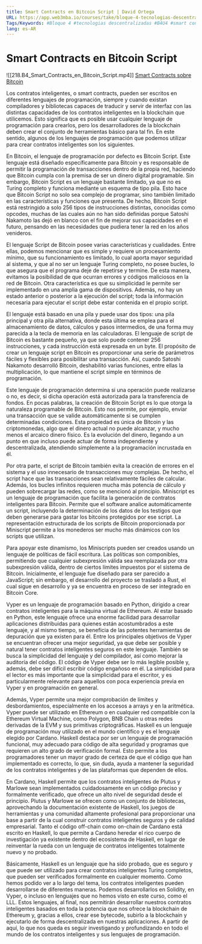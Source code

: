 ```yaml
---
title: Smart Contracts en Bitcoin Script | David Ortega
URL: https://app.web3mba.io/courses/take/bloque-4-tecnologias-descentralizadas/lessons/39251791-4-1-smart-contracts-en-bitcoin-script-david-ortega
Tags/Keywords: #Bloque 4 #tecnologias descentralizadas #B4U4 #smart contracts sobre bitcoin #bitcoin #btc #Smart Contracts en Bitcoin Script #David Ortega
lang: es-AR
---
```

# Smart Contracts en Bitcoin Script
![[218.B4_Smart_Contracts_en_Bitcoin_Script.mp4]]
[Smart Contracts sobre Bitcoin](https://app.web3mba.io?wvideo=4umxj53x1u)

Los contratos inteligentes, o smart contracts, pueden ser escritos en diferentes lenguajes de programación, siempre y cuando existan compiladores y bibliotecas capaces de traducir y servir de interfaz con las distintas capacidades de los contratos inteligentes en la blockchain que utilicemos. Esto significa que es posible usar cualquier lenguaje de programación para crearlos, pero los desarrolladores de la blockchain deben crear el conjunto de herramientas básico para tal fin. En este sentido, algunos de los lenguajes de programación que podemos utilizar para crear contratos inteligentes son los siguientes.

En Bitcoin, el lenguaje de programación por defecto es Bitcoin Script. Este lenguaje está diseñado específicamente para Bitcoin y es responsable de permitir la programación de transacciones dentro de la propia red, haciendo que Bitcoin cumpla con la premisa de ser un dinero digital programable. Sin embargo, Bitcoin Script es un lenguaje bastante limitado, ya que no es Turing completo y funciona mediante un esquema de tipo pila. Esto hace que Bitcoin Script no solo sea complejo de programar, sino también limitado en las características y funciones que presenta. De hecho, Bitcoin Script está restringido a solo 256 tipos de instrucciones distintas, conocidas como opcodes, muchas de las cuales aún no han sido definidas porque Satoshi Nakamoto las dejó en blanco con el fin de mejorar sus capacidades en el futuro, pensando en las necesidades que pudiera tener la red en los años venideros.

El lenguaje Script de Bitcoin posee varias características y cualidades. Entre ellas, podemos mencionar que es simple y requiere un procesamiento mínimo, que su funcionamiento es limitado, lo cual aporta mayor seguridad al sistema, y que al no ser un lenguaje Turing completo, no posee bucles, lo que asegura que el programa deje de repetirse y termine. De esta manera, evitamos la posibilidad de que ocurran errores y códigos maliciosos en la red de Bitcoin. Otra característica es que su simplicidad le permite ser implementado en una amplia gama de dispositivos. Además, no hay un estado anterior o posterior a la ejecución del script; toda la información necesaria para ejecutar el script debe estar contenida en el propio script.

El lenguaje está basado en una pila y puede usar dos tipos: una pila principal y otra pila alternativa, donde esta última se emplea para el almacenamiento de datos, cálculos y pasos intermedios, de una forma muy parecida a la tecla de memoria en las calculadoras. El lenguaje de script de Bitcoin es bastante pequeño, ya que solo puede contener 256 instrucciones, y cada instrucción está expresada en un byte. El propósito de crear un lenguaje script en Bitcoin es proporcionar una serie de parámetros fáciles y flexibles para posibilitar una transacción. Así, cuando Satoshi Nakamoto desarrolló Bitcoin, deshabilitó varias funciones, entre ellas la multiplicación, lo que mantiene el script simple en términos de programación.

Este lenguaje de programación determina si una operación puede realizarse o no, es decir, si dicha operación está autorizada para la transferencia de fondos. En pocas palabras, la creación de Bitcoin Script es lo que otorga la naturaleza programable de Bitcoin. Esto nos permite, por ejemplo, enviar una transacción que se valide automáticamente si se cumplen determinadas condiciones. Esta propiedad es única de Bitcoin y las criptomonedas, algo que el dinero actual no puede alcanzar, y mucho menos el arcaico dinero físico. Es la evolución del dinero, llegando a un punto en que incluso puede actuar de forma independiente y descentralizada, atendiendo simplemente a la programación incrustada en él.

Por otra parte, el script de Bitcoin también evita la creación de errores en el sistema y el uso innecesario de transacciones muy complejas. De hecho, el script hace que las transacciones sean relativamente fáciles de calcular. Además, los bucles infinitos requieren mucha más potencia de cálculo y pueden sobrecargar las redes, como se mencionó al principio. Miniscript es un lenguaje de programación que facilita la generación de contratos inteligentes para Bitcoin. Permite que el software analice automáticamente un script, incluyendo la determinación de los datos de los testigos que deben generarse para gastar los bitcoins protegidos por ese script. La representación estructurada de los scripts de Bitcoin proporcionada por Miniscript permite a los monederos ser mucho más dinámicos con los scripts que utilizan.

Para apoyar este dinamismo, los Miniscripts pueden ser creados usando un lenguaje de políticas de fácil escritura. Las políticas son componibles, permitiendo que cualquier subexpresión válida sea reemplazada por otra subexpresión válida, dentro de ciertos límites impuestos por el sistema de Bitcoin. Inicialmente, el lenguaje fue diseñado para ser parecido a JavaScript; sin embargo, el desarrollo del proyecto se trasladó a Rust, el cual sigue en desarrollo y ya se encuentra en proceso de ser integrado en Bitcoin Core.

Vyper es un lenguaje de programación basado en Python, dirigido a crear contratos inteligentes para la máquina virtual de Ethereum. Al estar basado en Python, este lenguaje ofrece una enorme facilidad para desarrollar aplicaciones distribuidas para quienes están acostumbrados a este lenguaje, y al mismo tiempo, se beneficia de las potentes herramientas de depuración que ya existen para él. Entre los principales objetivos de Vyper se encuentran ofrecer una mejor seguridad, ya que debe ser posible y natural tener contratos inteligentes seguros en este lenguaje. También se busca la simplicidad del lenguaje y del compilador, así como mejorar la auditoría del código. El código de Vyper debe ser lo más legible posible y, además, debe ser difícil escribir código engañoso en él. La simplicidad para el lector es más importante que la simplicidad para el escritor, y es particularmente relevante para aquellos con poca experiencia previa en Vyper y en programación en general.

Además, Vyper permite una mejor comprobación de límites y desbordamientos, especialmente en los accesos a arrays y en la aritmética. Vyper puede ser utilizado en Ethereum o en cualquier red compatible con la Ethereum Virtual Machine, como Polygon, BNB Chain u otras redes derivadas de la EVM y sus primitivas criptográficas. Haskell es un lenguaje de programación muy utilizado en el mundo científico y es el lenguaje elegido por Cardano. Haskell destaca por ser un lenguaje de programación funcional, muy adecuado para código de alta seguridad y programas que requieren un alto grado de verificación formal. Esto permite a los programadores tener un mayor grado de certeza de que el código que han implementado es correcto, lo que, sin duda, ayuda a mantener la seguridad de los contratos inteligentes y de las plataformas que dependen de ellos.

En Cardano, Haskell permite que los contratos inteligentes de Plutus y Marlowe sean implementados cuidadosamente en un código preciso y formalmente verificado, que ofrece un alto nivel de seguridad desde el principio. Plutus y Marlowe se ofrecen como un conjunto de bibliotecas, aprovechando la documentación existente de Haskell, los juegos de herramientas y una comunidad altamente profesional para proporcionar una base a partir de la cual construir contratos inteligentes seguros y de calidad empresarial. Tanto el código off-chain como on-chain de Cardano está escrito en Haskell, lo que permite a Cardano heredar el rico cuerpo de investigación ya existente dentro del ecosistema de Haskell, en lugar de reinventar la rueda con un lenguaje de contratos inteligentes totalmente nuevo y no probado.

Básicamente, Haskell es un lenguaje que ha sido probado, que es seguro y que puede ser utilizado para crear contratos inteligentes Turing completos, que pueden ser verificados formalmente en cualquier momento. Como hemos podido ver a lo largo del tema, los contratos inteligentes pueden desarrollarse de diferentes maneras. Podemos desarrollarlos en Solidity, en Vyper, o incluso en lenguajes que no hemos visto en este curso, como el LLL. Estos lenguajes, al final, nos permitirán desarrollar nuestros contratos inteligentes basados en toda la potencia que nos ofrece la blockchain de Ethereum y, gracias a ellos, crear ese bytecode, subirlo a la blockchain y ejecutarlo de forma descentralizada en nuestras aplicaciones. A partir de aquí, lo que nos queda es seguir investigando y profundizando en todo el mundo de los contratos inteligentes y sus lenguajes de programación.